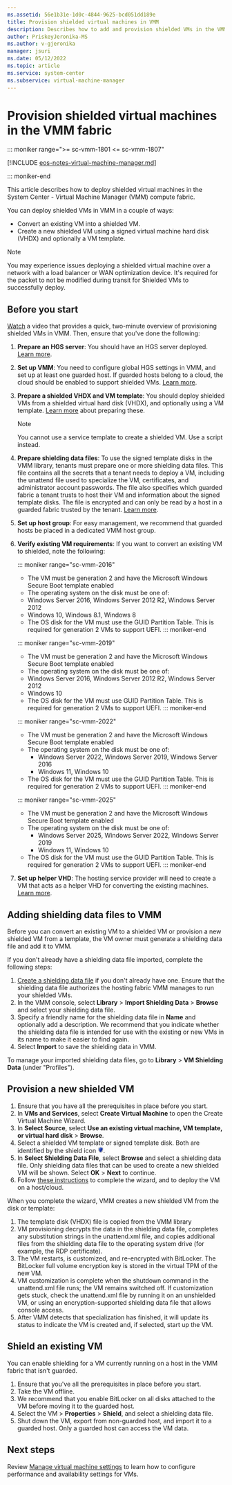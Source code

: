 ```yaml
---
ms.assetid: 56e1b31e-1d0c-4844-9625-bcd051dd189e
title: Provision shielded virtual machines in VMM
description: Describes how to add and provision shielded VMs in the VMM fabric. Shielding VMs helps keep them secure.
author: PriskeyJeronika-MS
ms.author: v-gjeronika
manager: jsuri
ms.date: 05/12/2022
ms.topic: article
ms.service: system-center
ms.subservice: virtual-machine-manager
---
```


# Provision shielded virtual machines in the VMM fabric

::: moniker range=">= sc-vmm-1801 <= sc-vmm-1807"

[!INCLUDE [eos-notes-virtual-machine-manager.md](../includes/eos-notes-virtual-machine-manager.md)]

::: moniker-end

This article describes how to deploy shielded virtual machines in the System Center - Virtual Machine Manager (VMM) compute fabric.

You can deploy shielded VMs in VMM in a couple of ways:

- Convert an existing VM into a shielded VM.
- Create a new shielded VM using a signed virtual machine hard disk (VHDX) and optionally a VM template.

> [!NOTE]
> You may experience issues deploying a shielded virtual machine over a network with a load balancer or WAN optimization device. It's required for the packet to not be modified during transit for Shielded VMs to successfully deploy.

## Before you start

[Watch](https://channel9.msdn.com/Blogs/hybrid-it-management/Demo-Creating-a-Shielded-VM-using-System-Center-2016-Virtual-Machine-Manager-VMM) a video that provides a quick, two-minute overview of provisioning shielded VMs in VMM. Then, ensure that you've done the following:

1. **Prepare an HGS server**: You should have an HGS server deployed. [Learn more](/windows-server/security/guarded-fabric-shielded-vm/guarded-fabric-setting-up-the-host-guardian-service-hgs).
2. **Set up VMM**: You need to configure global HGS settings in VMM, and set up at least one guarded host. If guarded hosts belong to a cloud, the cloud should be enabled to support shielded VMs. [Learn more](guarded-deploy-host.md).
3. **Prepare a shielded VHDX and VM template**: You should deploy shielded VMs from a shielded virtual hard disk (VHDX), and optionally using a VM template. [Learn more](guarded-deploy-template.md) about preparing these.
   > [!NOTE]
   > You cannot use a service template to create a shielded VM. Use a script instead.

4. **Prepare shielding data files**: To use the signed template disks in the VMM library, tenants must prepare one or more shielding data files. This file contains all the secrets that a tenant needs to deploy a VM, including the unattend file used to specialize the VM, certificates, and administrator account passwords. The file also specifies which guarded fabric a tenant trusts to host their VM and information about the signed template disks. The file is encrypted and can only be read by a host in a guarded fabric trusted by the tenant. [Learn more](/windows-server/security/guarded-fabric-shielded-vm/guarded-fabric-tenant-creates-shielding-data).
5. **Set up host group**: For easy management, we recommend that guarded hosts be placed in a dedicated VMM host group.
6. **Verify existing VM requirements**: If you want to convert an existing VM to shielded, note the following:

    ::: moniker range="sc-vmm-2016"
    - The VM must be generation 2 and have the Microsoft Windows Secure Boot template enabled
    - The operating system on the disk must be one of:
    - Windows Server 2016, Windows Server 2012 R2, Windows Server 2012
    - Windows 10, Windows 8.1, Windows 8
    - The OS disk for the VM must use the GUID Partition Table. This is required for generation 2 VMs to support UEFI. 
    ::: moniker-end


    ::: moniker range="sc-vmm-2019"
    - The VM must be generation 2 and have the Microsoft Windows Secure Boot template enabled
    - The operating system on the disk must be one of:
    - Windows Server 2016, Windows Server 2012 R2, Windows Server 2012
    - Windows 10
    - The OS disk for the VM must use GUID Partition Table. This is required for generation 2 VMs to support UEFI. 
    ::: moniker-end


    ::: moniker range="sc-vmm-2022"
    - The VM must be generation 2 and have the Microsoft Windows Secure Boot template enabled
    - The operating system on the disk must be one of:
        - Windows Server 2022, Windows Server 2019, Windows Server 2016
        - Windows 11, Windows 10
    - The OS disk for the VM must use the GUID Partition Table. This is required for generation 2 VMs to support UEFI.
    ::: moniker-end

    ::: moniker range="sc-vmm-2025"
    - The VM must be generation 2 and have the Microsoft Windows Secure Boot template enabled
    - The operating system on the disk must be one of:
        - Windows Server 2025, Windows Server 2022, Windows Server 2019
        - Windows 11, Windows 10
    - The OS disk for the VM must use the GUID Partition Table. This is required for generation 2 VMs to support UEFI.
    ::: moniker-end


7. **Set up helper VHD**: The hosting service provider will need to create a VM that acts as a helper VHD for converting the existing machines. [Learn more](guarded-deploy-template.md#configure-the-shielding-helper-vhd).

## Adding shielding data files to VMM

Before you can convert an existing VM to a shielded VM or provision a new shielded VM from a template, the VM owner must generate a shielding data file and add it to VMM.

If you don't already have a shielding data file imported, complete the following steps:

1. [Create a shielding data file](/windows-server/security/guarded-fabric-shielded-vm/guarded-fabric-tenant-creates-shielding-data) if you don't already have one. Ensure that the shielding data file authorizes the hosting fabric VMM manages to run your shielded VMs.
2. In the VMM console, select **Library** > **Import Shielding Data** > **Browse** and select your shielding data file.
3. Specify a friendly name for the shielding data file in **Name** and optionally add a description. We recommend that you indicate whether the shielding data file is intended for use with the existing or new VMs in its name to make it easier to find again.
4. Select **Import** to save the shielding data in VMM.

To manage your imported shielding data files, go to **Library** > **VM Shielding Data** (under "Profiles").

## Provision a new shielded VM

1.	Ensure that you have all the prerequisites in place before you start.
2.	In **VMs and Services**, select **Create Virtual Machine** to open the Create Virtual Machine Wizard.
3.	In **Select Source**, select **Use an existing virtual machine, VM template, or virtual hard disk** > **Browse**.
4.	Select a shielded VM template or signed template disk. Both are identified by the shield icon ![Image of Shield Icon in VMM.](./media/guarded-deploy-vm/guarded-shield.png).
5.	In **Select Shielding Data File**, select **Browse** and select a shielding data file. Only shielding data files that can be used to create a new shielded VM will be shown. Select **OK** > **Next** to continue.
6.	Follow [these instructions](vm-template.md) to complete the wizard, and to deploy the VM on a host/cloud.

When you complete the wizard, VMM creates a new shielded VM from the disk or template:

1. The template disk (VHDX) file is copied from the VMM library
2.	VM provisioning decrypts the data in the shielding data file, completes any substitution strings in the unattend.xml file, and copies additional files from the shielding data file to the operating system drive (for example, the RDP certificate).
3.	The VM restarts, is customized, and re-encrypted with BitLocker. The BitLocker full volume encryption key is stored in the virtual TPM of the new VM.
4.	VM customization is complete when the shutdown command in the unattend.xml file runs; the VM remains switched off. If customization gets stuck, check the unattend.xml file by running it on an unshielded VM, or using an encryption-supported shielding data file that allows console access.
5.	After VMM detects that specialization has finished, it will update its status to indicate the VM is created and, if selected, start up the VM.

## Shield an existing VM

You can enable shielding for a VM currently running on a host in the VMM fabric that isn't guarded.

1.	Ensure that you've all the prerequisites in place before you start.
2.	Take the VM offline.
3.	We recommend that you enable BitLocker on all disks attached to the VM before moving it to the guarded host.
4.	Select the VM > **Properties** > **Shield**, and select a shielding data file.
5.	Shut down the VM, export from non-guarded host, and import it to a guarded host. Only a guarded host can access the VM data.

## Next steps

Review [Manage virtual machine settings](vm-settings.md) to learn how to configure performance and availability settings for VMs.

